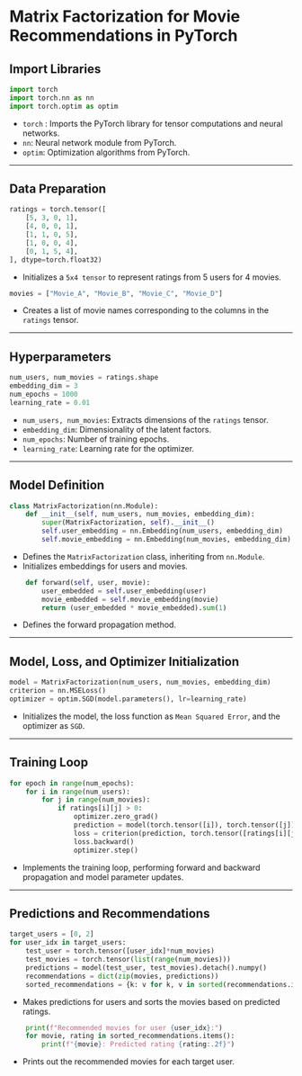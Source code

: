 # Matrix Factorization for Movie Recommendations in PyTorch

## Import Libraries

```python
import torch
import torch.nn as nn
import torch.optim as optim
```
- `torch` : Imports the PyTorch library for tensor computations and neural networks.
- `nn`: Neural network module from PyTorch.
- `optim`: Optimization algorithms from PyTorch.

---

## Data Preparation

```python
ratings = torch.tensor([
    [5, 3, 0, 1],
    [4, 0, 0, 1],
    [1, 1, 0, 5],
    [1, 0, 0, 4],
    [0, 1, 5, 4],
], dtype=torch.float32)
```
- Initializes a `5x4 tensor` to represent ratings from 5 users for 4 movies.

```python
movies = ["Movie_A", "Movie_B", "Movie_C", "Movie_D"]
```
- Creates a list of movie names corresponding to the columns in the `ratings` tensor.

---

## Hyperparameters

```python
num_users, num_movies = ratings.shape
embedding_dim = 3
num_epochs = 1000
learning_rate = 0.01
```
- `num_users, num_movies`: Extracts dimensions of the `ratings` tensor.
- `embedding_dim`: Dimensionality of the latent factors.
- `num_epochs`: Number of training epochs.
- `learning_rate`: Learning rate for the optimizer.

---

## Model Definition

```python
class MatrixFactorization(nn.Module):
    def __init__(self, num_users, num_movies, embedding_dim):
        super(MatrixFactorization, self).__init__()
        self.user_embedding = nn.Embedding(num_users, embedding_dim)
        self.movie_embedding = nn.Embedding(num_movies, embedding_dim)
```
- Defines the `MatrixFactorization` class, inheriting from `nn.Module`.
- Initializes embeddings for users and movies.

```python
    def forward(self, user, movie):
        user_embedded = self.user_embedding(user)
        movie_embedded = self.movie_embedding(movie)
        return (user_embedded * movie_embedded).sum(1)
```
- Defines the forward propagation method.

---

## Model, Loss, and Optimizer Initialization

```python
model = MatrixFactorization(num_users, num_movies, embedding_dim)
criterion = nn.MSELoss()
optimizer = optim.SGD(model.parameters(), lr=learning_rate)
```
- Initializes the model, the loss function as `Mean Squared Error`, and the optimizer as `SGD`.

---

## Training Loop

```python
for epoch in range(num_epochs):
    for i in range(num_users):
        for j in range(num_movies):
            if ratings[i][j] > 0:
                optimizer.zero_grad()
                prediction = model(torch.tensor([i]), torch.tensor([j]))
                loss = criterion(prediction, torch.tensor([ratings[i][j]]))
                loss.backward()
                optimizer.step()
```
- Implements the training loop, performing forward and backward propagation and model parameter updates.

---

## Predictions and Recommendations

```python
target_users = [0, 2]
for user_idx in target_users:
    test_user = torch.tensor([user_idx]*num_movies)
    test_movies = torch.tensor(list(range(num_movies)))
    predictions = model(test_user, test_movies).detach().numpy()
    recommendations = dict(zip(movies, predictions))
    sorted_recommendations = {k: v for k, v in sorted(recommendations.items(), key=lambda item: item[1], reverse=True)}
```
- Makes predictions for users and sorts the movies based on predicted ratings.

```python
    print(f"Recommended movies for user {user_idx}:")
    for movie, rating in sorted_recommendations.items():
        print(f"{movie}: Predicted rating {rating:.2f}")
```
- Prints out the recommended movies for each target user.
